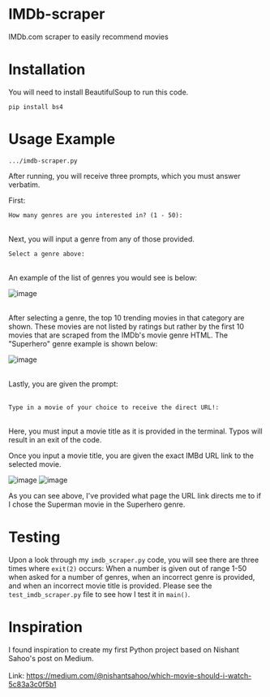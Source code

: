 # IMDb-scraper
IMDb.com scraper to easily recommend movies

# Installation
You will need to install BeautifulSoup to run this code.
~~~
pip install bs4
~~~

# Usage Example
~~~
.../imdb-scraper.py
~~~

After running, you will receive three prompts, which you must answer verbatim.

First:

`How many genres are you interested in? (1 - 50):`

\
Next, you will input a genre from any of those provided. 

`Select a genre above:`

\
An example of the list of genres you would see is below:

![image](https://github.com/user-attachments/assets/f3dd8c84-b2a9-4646-a818-0922b37d70b9)

\
After selecting a genre, the top 10 trending movies in that category are shown. These movies are not listed by ratings but rather by the first 10 movies that are scraped from the IMDb's movie genre HTML. The "Superhero" genre example is shown below:

![image](https://github.com/user-attachments/assets/55a7774b-0949-4fa9-91a1-a18ce3b413ae)

\
Lastly, you are given the prompt:

\
`Type in a movie of your choice to receive the direct URL!:`

\
Here, you must input a movie title as it is provided in the terminal. Typos will result in an exit of the code.

Once you input a movie title, you are given the exact IMBd URL link to the selected movie.


![image](https://github.com/user-attachments/assets/4c97bd46-5d42-4334-a925-560390700f1f)
![image](https://github.com/user-attachments/assets/92c8a7b2-6e45-4746-9ff9-d85f605a34a0)

As you can see above, I've provided what page the URL link directs me to if I chose the Superman movie in the Superhero genre.

# Testing
Upon a look through my `imdb_scraper.py` code, you will see there are three times where `exit(2)` occurs: When a number is given out of range 1-50 when asked for a number of genres, when an incorrect genre is provided, and when an incorrect movie title is provided. Please see the `test_imdb_scraper.py` file to see how I test it in `main()`.

# Inspiration
I found inspiration to create my first Python project based on Nishant Sahoo's post on Medium.
\
\
Link:
https://medium.com/@nishantsahoo/which-movie-should-i-watch-5c83a3c0f5b1




